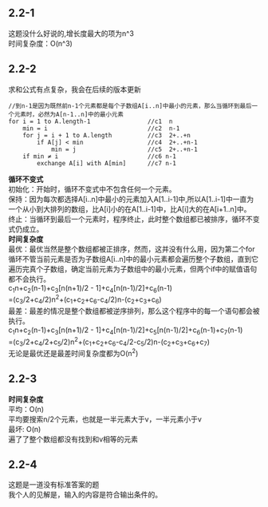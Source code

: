 ## 2.2-1
这题没什么好说的,增长度最大的项为n^3<br/>
时间复杂度：O(n^3)<br/>
## 2.2-2
求和公式有点复杂，我会在后续的版本更新<br/>
```
//到n-1是因为既然前n-1个元素都是每个子数组A[i..n]中最小的元素，那么当循环到最后一个元素时，必然为A[n-1..n]中的最小元素
for i = 1 to A.length-1                //c1  n
    min = i                            //c2  n-1
    for j = i + 1 to A.length          //c3  2+..+n
        if A[j] < min                  //c4  2+..+n-1
            min = j                    //c5  2+..+n-1
    if min ≠ i                         //c6 n-1
        exchange A[i] with A[min]      //c7 n-1
```
**循环不变式**<br/>
初始化：开始时，循环不变式中不包含任何一个元素。<br/>
保持：因为每次都选择A[i..n]中最小的元素加入A[1..i-1]中,所以A[1..i-1]中一直为一个从小到大排列的数组，比A[i]小的在A[1..i-1]中，比A[i]大的在A[i+1..n]中。<br/>
终止：当循环到最后一个元素时，程序终止，此时整个数组都已被排序，循环不变式仍成立。<br/>
**时间复杂度**<br/>
最优：最优当然是整个数组都被正排序，然而，这并没有什么用，因为第二个for循环不管当前元素是否为子数组A[i..n]中的最小元素都会遍历整个子数组，直到它遍历完真个子数组，确定当前元素为子数组中的最小元素，但两个if中的赋值语句都不会执行。<br/>
c<sub>1</sub>n+c<sub>2</sub>(n-1)+c<sub>3</sub>[n(n+1)/2 - 1]+c<sub>4</sub>[n(n-1)/2]+c<sub>6</sub>(n-1)<br/>
=(c<sub>3</sub>/2+c<sub>4</sub>/2)n<sup>2</sup>+(c<sub>1</sub>+c<sub>2</sub>+c<sub>6</sub>-c<sub>4</sub>/2)n-(c<sub>2</sub>+c<sub>3</sub>+c<sub>6</sub>)<br/>
最差：最差的情况是整个数组都被逆序排列，那么这个程序中的每一个语句都会被执行。<br/>
c<sub>1</sub>n+c<sub>2</sub>(n-1)+c<sub>3</sub>[n(n+1)/2 - 1]+c<sub>4</sub>[n(n-1)/2]+c<sub>5</sub>[n(n-1)/2]+c<sub>6</sub>(n-1)+c<sub>7</sub>(n-1)<br/>
=(c<sub>3</sub>/2+c<sub>4</sub>/2+c<sub>5</sub>/2)n<sup>2</sup>+(c<sub>1</sub>+c<sub>2</sub>+c<sub>6</sub>-c<sub>4</sub>/2-c<sub>5</sub>/2)n-(c<sub>2</sub>+c<sub>3</sub>+c<sub>6</sub>+c<sub>7</sub>)<br/>
无论是最优还是最差时间复杂度都为O(n<sup>2</sup>)
## 2.2-3
**时间复杂度**<br/>
平均：O(n)<br/>
平均要搜索n/2个元素，也就是一半元素大于v，一半元素小于v<br/>
最坏: O(n)<br/>
遍了了整个数组都没有找到和v相等的元素<br/>

## 2.2-4
这题是一道没有标准答案的题<br/>
我个人的见解是，输入的内容是符合输出条件的。<br/>

